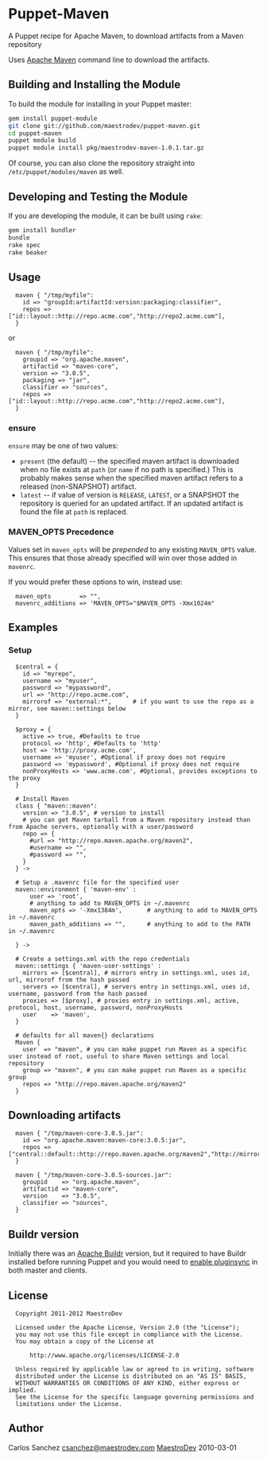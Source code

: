 Puppet-Maven
============

A Puppet recipe for Apache Maven, to download artifacts from a Maven repository

Uses [Apache Maven](http://maven.apache.org) command line to download the artifacts.

Building and Installing the Module
----------------------------------

To build the module for installing in your Puppet master:

```sh
gem install puppet-module
git clone git://github.com/maestrodev/puppet-maven.git
cd puppet-maven
puppet module build
puppet module install pkg/maestrodev-maven-1.0.1.tar.gz
```

Of course, you can also clone the repository straight into `/etc/puppet/modules/maven` as well.

Developing and Testing the Module
---------------------------------

If you are developing the module, it can be built using `rake`:

```sh
gem install bundler
bundle
rake spec
rake beaker
```

Usage
-----

```puppet
  maven { "/tmp/myfile":
    id => "groupId:artifactId:version:packaging:classifier",
    repos => ["id::layout::http://repo.acme.com","http://repo2.acme.com"],
  }
```

or

```puppet
  maven { "/tmp/myfile":
    groupid => "org.apache.maven",
    artifactid => "maven-core",
    version => "3.0.5",
    packaging => "jar",
    classifier => "sources",
    repos => ["id::layout::http://repo.acme.com","http://repo2.acme.com"],
  }
```

### ensure

`ensure` may be one of two values:
* `present` (the default) -- the specified maven artifact is downloaded when no file exists
   at `path` (or `name` if no path is specified.)  This is probably makes
   sense when the specified maven artifact refers to a released (non-SNAPSHOT)
   artifact.
*  `latest` -- if value of version is `RELEASE`, `LATEST`, or a SNAPSHOT the repository
   is queried for an updated artifact.  If an updated artifact is found the file
   at `path` is replaced.

### MAVEN_OPTS Precedence

Values set in `maven_opts` will be _prepended_ to any existing
`MAVEN_OPTS` value. This ensures that those already specified will win over
those added in `mavenrc`.

If you would prefer these options to win, instead use:

```puppet
  maven_opts        => "",
  mavenrc_additions => 'MAVEN_OPTS="$MAVEN_OPTS -Xmx1024m"
```

Examples
--------

### Setup

```puppet
  $central = {
    id => "myrepo",
    username => "myuser",
    password => "mypassword",
    url => "http://repo.acme.com",
    mirrorof => "external:*",      # if you want to use the repo as a mirror, see maven::settings below
  }
  
  $proxy = {
    active => true, #Defaults to true
    protocol => 'http', #Defaults to 'http'
    host => 'http://proxy.acme.com',
    username => 'myuser', #Optional if proxy does not require
    password => 'mypassword', #Optional if proxy does not require
    nonProxyHosts => 'www.acme.com', #Optional, provides exceptions to the proxy
  }

  # Install Maven
  class { "maven::maven":
    version => "3.0.5", # version to install
    # you can get Maven tarball from a Maven repository instead than from Apache servers, optionally with a user/password
    repo => {
      #url => "http://repo.maven.apache.org/maven2",
      #username => "",
      #password => "",
    }
  } ->

  # Setup a .mavenrc file for the specified user
  maven::environment { 'maven-env' : 
      user => 'root',
      # anything to add to MAVEN_OPTS in ~/.mavenrc
      maven_opts => '-Xmx1384m',       # anything to add to MAVEN_OPTS in ~/.mavenrc
      maven_path_additions => "",      # anything to add to the PATH in ~/.mavenrc

  } ->

  # Create a settings.xml with the repo credentials
  maven::settings { 'maven-user-settings' :
    mirrors => [$central], # mirrors entry in settings.xml, uses id, url, mirrorof from the hash passed
    servers => [$central], # servers entry in settings.xml, uses id, username, password from the hash passed
    proxies => [$proxy], # proxies entry in settings.xml, active, protocol, host, username, password, nonProxyHosts
    user    => 'maven',
  }

  # defaults for all maven{} declarations
  Maven {
    user  => "maven", # you can make puppet run Maven as a specific user instead of root, useful to share Maven settings and local repository
    group => "maven", # you can make puppet run Maven as a specific group
    repos => "http://repo.maven.apache.org/maven2"
  }
```

Downloading artifacts
---------------------

```puppet
  maven { "/tmp/maven-core-3.0.5.jar":
    id => "org.apache.maven:maven-core:3.0.5:jar",
    repos => ["central::default::http://repo.maven.apache.org/maven2","http://mirrors.ibiblio.org/pub/mirrors/maven2"],
  }

  maven { "/tmp/maven-core-3.0.5-sources.jar":
    groupid    => "org.apache.maven",
    artifactid => "maven-core",
    version    => "3.0.5",
    classifier => "sources",
  }
```

Buildr version
--------------

Initially there was an [Apache Buildr](http://buildr.apache.org) version, but it required to have Buildr installed before running Puppet and you would need to [enable pluginsync](http://docs.puppetlabs.com/guides/plugins_in_modules.html#enabling-pluginsync)
in both master and clients.

License
-------
```
  Copyright 2011-2012 MaestroDev

  Licensed under the Apache License, Version 2.0 (the "License");
  you may not use this file except in compliance with the License.
  You may obtain a copy of the License at

      http://www.apache.org/licenses/LICENSE-2.0

  Unless required by applicable law or agreed to in writing, software
  distributed under the License is distributed on an "AS IS" BASIS,
  WITHOUT WARRANTIES OR CONDITIONS OF ANY KIND, either express or implied.
  See the License for the specific language governing permissions and
  limitations under the License.
```

Author
------

Carlos Sanchez <csanchez@maestrodev.com>
[MaestroDev](http://www.maestrodev.com)
2010-03-01

